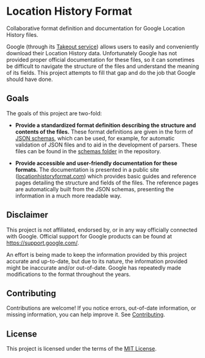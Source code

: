 <!-- NOTE: Don't modify README.md file directly. Modify ./docs/index.md instead and it will be reflected in README.md after build. -->

# Location History Format

Collaborative format definition and documentation for Google Location History files.


Google (through its [Takeout service][Google Takeout]) allows users to easily and conveniently download their Location History data.
Unfortunately Google has not provided proper official documentation for these files, so it can sometimes be difficult to navigate the structure of the files and understand the meaning of its fields.
This project attempts to fill that gap and do the job that Google should have done.


## Goals

The goals of this project are two-fold:

- **Provide a standardized format definition describing the structure and contents of the files.**
These format definitions are given in the form of [JSON schemas], which can be used, for example, for automatic validation of JSON files and to aid in the development of parsers.
These files can be found in the [schemas folder][Schemas] in the repository.

- **Provide accessible and user-friendly documentation for these formats.**
The documentation is presented in a public site ([locationhistoryformat.com][Homepage]) which provides basic guides and reference pages detailing the structure and fields of the files.
The reference pages are automatically built from the JSON schemas, presenting the information in a much more readable way.


## Disclaimer

This project is not affiliated, endorsed by, or in any way officially connected with Google.
Official support for Google products can be found at <https://support.google.com/>.

An effort is being made to keep the information provided by this project accurate and up-to-date,
but due to its nature, the information provided might be inaccurate and/or out-of-date.
Google has repeatedly made modifications to the format throughout the years.


## Contributing

Contributions are welcome!
If you notice errors, out-of-date information, or missing information, you can help improve it.
See [Contributing].


## License

This project is licensed under the terms of the [MIT License][License].


[Homepage]: https://locationhistoryformat.com
[Google Takeout]: https://takeout.google.com/settings/takeout
[JSON schemas]: https://json-schema.org
[Schemas]: https://github.com/CarlosBergillos/LocationHistoryFormat/tree/main/schemas
[Contributing]: https://www.locationhistoryformat.com/contributing
[License]: https://github.com/CarlosBergillos/LocationHistoryFormat/blob/main/LICENSE
